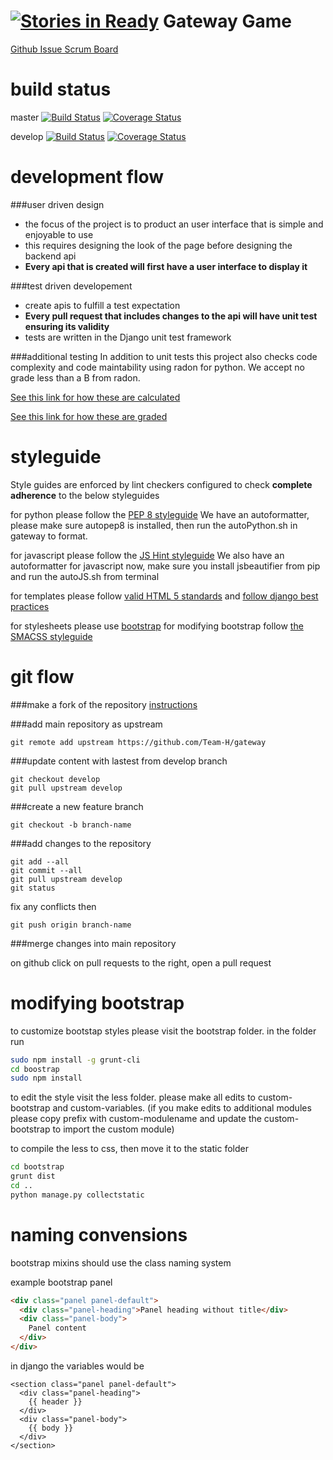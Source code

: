 [![Stories in Ready](https://badge.waffle.io/team-h/gateway.png?label=ready&title=Ready)](https://waffle.io/team-h/gateway)
Gateway Game
====
[Github Issue Scrum Board](https://huboard.com/Team-H/gateway)

build status
====
master
[![Build Status](https://travis-ci.org/Team-H/gateway.png?branch=master)](https://travis-ci.org/Team-H/gateway)
[![Coverage Status](https://coveralls.io/repos/Team-H/gateway/badge.png?branch=master)](https://coveralls.io/r/Team-H/gateway?branch=master)

develop [![Build Status](https://travis-ci.org/Team-H/gateway.png?branch=develop)](https://travis-ci.org/Team-H/gateway)
[![Coverage Status](https://coveralls.io/repos/Team-H/gateway/badge.png?branch=develop)](https://coveralls.io/r/Team-H/gateway?branch=develop)

development flow
====
###user driven design
* the focus of the project is to product an user interface that is simple and enjoyable to use
* this requires designing the look of the page before designing the backend api
* <strong>Every api that is created will first have a user interface to display it</strong>

###test driven developement
* create apis to fulfill a test expectation
* <strong>Every pull request that includes changes to the api will have unit test ensuring its validity</strong>
* tests are written in the Django unit test framework

###additional testing
In addition to unit tests this project also checks code complexity and code maintability using radon for python.
We accept no grade less than a B from radon.

[See this link for how these are calculated](http://radon.readthedocs.org/en/latest/intro.html)

[See this link for how these are graded](http://radon.readthedocs.org/en/latest/commandline.html)

styleguide
====
Style guides are enforced by lint checkers configured to check <strong>complete adherence</strong> to the below styleguides

for python please follow the [PEP 8 styleguide](http://www.python.org/dev/peps/pep-0008/)
We have an autoformatter, please make sure autopep8 is installed, then run the autoPython.sh in gateway to format.

for javascript please follow the [JS Hint styleguide](http://www.jshint.com/) 
We also have an autoformatter for javascript now, make sure you install jsbeautifier from pip and run the autoJS.sh from terminal

for templates please follow [valid HTML 5 standards](http://validator.w3.org/nu/) and [follow django best practices](https://oncampus.oberlin.edu/webteam/2012/09/architecture-django-templates)

for stylesheets please use [bootstrap](http://getbootstrap.com/) for modifying bootstrap follow [the SMACSS styleguide](http://smacss.com/)

git flow
====
###make a fork of the repository
[instructions](https://help.github.com/articles/fork-a-repo)

###add main repository as upstream
```
git remote add upstream https://github.com/Team-H/gateway
```

###update content with lastest from develop branch
```
git checkout develop
git pull upstream develop
```

###create a new feature branch
```
git checkout -b branch-name
```

###add changes to the repository
```
git add --all
git commit --all
git pull upstream develop
git status
```
fix any conflicts then
```
git push origin branch-name
```

###merge changes into main repository

on github click on pull requests to the right, open a pull request

modifying bootstrap
====
to customize bootstap styles please visit the bootstrap folder.
in the folder run
```sh
sudo npm install -g grunt-cli
cd boostrap
sudo npm install
```

to edit the style visit the less folder.
please make all edits to custom-bootstrap and custom-variables.
(if you make edits to additional modules please copy prefix with custom-modulename and update the custom-bootstrap to import the custom module)

to compile the less to css, then move it to the static folder
```sh
cd bootstrap
grunt dist
cd ..
python manage.py collectstatic
```

naming convensions
====
bootstrap mixins should use the class naming system

example bootstrap panel
``` html
<div class="panel panel-default">
  <div class="panel-heading">Panel heading without title</div>
  <div class="panel-body">
    Panel content
  </div>
</div>
```

in django the variables would be
``` django
<section class="panel panel-default">
  <div class="panel-heading">
    {{ header }}
  </div>
  <div class="panel-body">
    {{ body }}
  </div>
</section>
```
